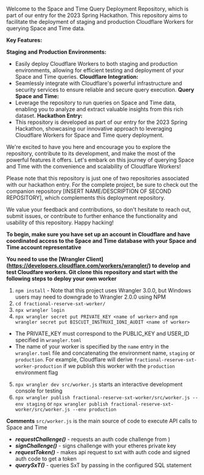 Welcome to the Space and Time Query Deployment Repository, which is part of our entry for the 2023 Spring Hackathon. This repository aims to facilitate the deployment of staging and production Cloudflare Workers for querying Space and Time data.

**Key Features:**

**Staging and Production Environments:**
- Easily deploy Cloudflare Workers to both staging and production environments, allowing for efficient testing and deployment of your Space and Time queries.
**Cloudflare Integration:** 
- Seamlessly integrate with Cloudflare's powerful infrastructure and security services to ensure reliable and secure query execution.
**Query Space and Time:**
- Leverage the repository to run queries on Space and Time data, enabling you to analyze and extract valuable insights from this rich dataset.
**Hackathon Entry:** 
- This repository is developed as part of our entry for the 2023 Spring Hackathon, showcasing our innovative approach to leveraging Cloudflare Workers for Space and Time query deployment.

We're excited to have you here and encourage you to explore the repository, contribute to its development, and make the most of the powerful features it offers. Let's embark on this journey of querying Space and Time with the convenience and scalability of Cloudflare Workers!

Please note that this repository is just one of two repositories associated with our hackathon entry. For the complete project, be sure to check out the companion repository [INSERT NAME/DESCRIPTION OF SECOND REPOSITORY], which complements this deployment repository.

We value your feedback and contributions, so don't hesitate to reach out, submit issues, or contribute to further enhance the functionality and usability of this repository. Happy hacking!

**To begin, make sure you have set up an account in Cloudflare and have coordinated access to the Space and Time database with your Space and Time account representative**

**You need to use the [Wrangler Client] (https://developers.cloudflare.com/workers/wrangler/) to develop and test Cloudfare workers. Git clone this repository and start with the following steps to deploy your own worker**
1. `npm install` - Note that this project uses Wrangler 3.0.0, but Windows users may need to downgrade to Wrangler 2.0.0 using NPM 
2. `cd fractional-reserve-sxt-worker/`
3. `npx wrangler login`
4. `npx wrangler secret put PRIVATE_KEY <name of worker>` and `npm wrangler secret put BISCUIT_INSTRUXI_IONI_AUDIT <name of worker>`
- The PRIVATE_KEY must correspond to the PUBLIC_KEY and USER_ID specified in `wrangler.toml`
- The name of your worker is specified by the `name` entry in the `wrangler.toml` file and concatenating the environment name, `staging` or `production`. For example, Cloudflare will derive `fractional-reserve-sxt-worker-production` if we publish this worker with the `production` environment flag
5. `npx wrangler dev src/worker.js` starts an interactive development console for testing
6. `npx wrangler publish fractional-reserve-sxt-worker/src/worker.js --env staging` or `npx wrangler publish fractional-reserve-sxt-worker/src/worker.js --env production`

**Comments**
`src/worker.js` is the main source of code to execute API calls to Space and Time
- ***requestChallenge()*** - requests an auth code challenge from )
- ***signChallenge()*** - signs challenge with your etheres private key 
- ***requestToken()*** - makes api request to sxt with auth code and signed auth code to get a token 
- ***querySxT()*** - queries SxT by passing in the configured SQL statement